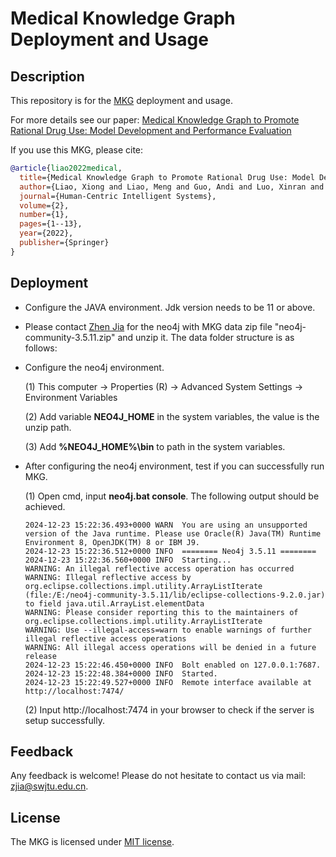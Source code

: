 # Medical Knowledge Graph Deployment and Usage

Description
------
This repository is for the [MKG](https://link.springer.com/content/pdf/10.1007/s44230-022-00005-z.pdf) deployment and usage. 

For more details see our paper: [Medical Knowledge Graph to Promote Rational Drug Use: Model
Development and Performance Evaluation](https://link.springer.com/content/pdf/10.1007/s44230-022-00005-z.pdf) 

If you use this MKG, please cite:
```bibtex
@article{liao2022medical,
  title={Medical Knowledge Graph to Promote Rational Drug Use: Model Development and Performance Evaluation},
  author={Liao, Xiong and Liao, Meng and Guo, Andi and Luo, Xinran and Li, Ziwei and Chen, Weiyuan and Li, Tianrui and Du, Shengdong and Jia, Zhen},
  journal={Human-Centric Intelligent Systems},
  volume={2},
  number={1},
  pages={1--13},
  year={2022},
  publisher={Springer}
}
```

## Deployment

 - Configure the JAVA environment. Jdk version needs to be 11 or above.

 - Please contact [Zhen Jia](mailto:zjia@swjtu.edu.cn) for the neo4j with MKG data zip file "neo4j-community-3.5.11.zip" and unzip it. The data folder structure is as follows:

 - Configure the neo4j environment.

   (1) This computer → Properties (R) → Advanced System Settings → Environment Variables

   (2) Add variable **NEO4J_HOME** in the system variables, the value is the unzip path.

   (3) Add **%NEO4J_HOME%\bin** to path in the system variables.			 

 - After configuring the neo4j environment, test if you can successfully run MKG.

   (1) Open cmd, input **neo4j.bat console**. The following output should be achieved.

   ```
   2024-12-23 15:22:36.493+0000 WARN  You are using an unsupported version of the Java runtime. Please use Oracle(R) Java(TM) Runtime Environment 8, OpenJDK(TM) 8 or IBM J9.
   2024-12-23 15:22:36.512+0000 INFO  ======== Neo4j 3.5.11 ========
   2024-12-23 15:22:36.560+0000 INFO  Starting...
   WARNING: An illegal reflective access operation has occurred
   WARNING: Illegal reflective access by org.eclipse.collections.impl.utility.ArrayListIterate (file:/E:/neo4j-community-3.5.11/lib/eclipse-collections-9.2.0.jar) to field java.util.ArrayList.elementData
   WARNING: Please consider reporting this to the maintainers of org.eclipse.collections.impl.utility.ArrayListIterate
   WARNING: Use --illegal-access=warn to enable warnings of further illegal reflective access operations
   WARNING: All illegal access operations will be denied in a future release
   2024-12-23 15:22:46.450+0000 INFO  Bolt enabled on 127.0.0.1:7687.
   2024-12-23 15:22:48.384+0000 INFO  Started.
   2024-12-23 15:22:49.527+0000 INFO  Remote interface available at http://localhost:7474/
   ```

   (2) Input http://localhost:7474 in your browser to check if the server is setup successfully.

## Feedback
Any feedback is welcome! Please do not hesitate to contact us via mail: zjia@swjtu.edu.cn.

## License
The MKG is licensed under [MIT license](LICENSE).